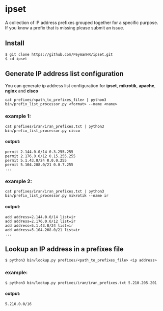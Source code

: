 # ipset
A collection of IP address prefixes grouped together for a specific purpose. If you know a prefix that is missing please submit an issue.

## Install
```
$ git clone https://github.com/PeymanHR/ipset.git
$ cd ipset
```
## Generate IP address list configuration
You can generate ip address list configuration for **ipset**, **mikrotik**, **apache**, **nginx** and **cisco**
```
cat prefixes/<path_to_prefixes_file> | python3 bin/prefix_list_processor.py <format> --name <name>
```
### example 1:
```
cat prefixes/iran/iran_prefixes.txt | python3 bin/prefix_list_processor.py cisco
```
#### output:
```
permit 2.144.0.0/14 0.3.255.255
permit 2.176.0.0/12 0.15.255.255
permit 5.1.43.0/24 0.0.0.255
permit 5.104.208.0/21 0.0.7.255
...
```
### example 2:
```
cat prefixes/iran/iran_prefixes.txt | python3 bin/prefix_list_processor.py mikrotik --name ir
```
#### output:
```
add address=2.144.0.0/14 list=ir
add address=2.176.0.0/12 list=ir
add address=5.1.43.0/24 list=ir
add address=5.104.208.0/21 list=ir
...
```
## Lookup an IP address in a prefixes file

```
$ python3 bin/lookup.py prefixes/<path_to_prefixes_file> <ip address>
```
### example:
```
$ python3 bin/lookup.py prefixes/iran/iran_prefixes.txt 5.210.205.201
```
#### output:
```
5.210.0.0/16
```